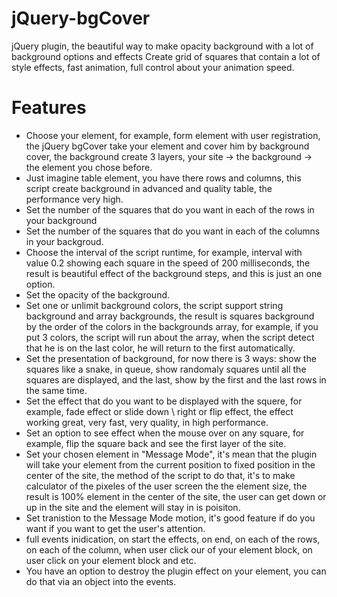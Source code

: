 # jQuery-bgCover
jQuery plugin, the beautiful way to make opacity background with a lot of background options and effects
Create grid of squares that contain a lot of style effects, fast animation, full control about your animation speed.

# Features
- Choose your element, for example, form element with user registration, the jQuery bgCover take your element and cover him by background cover, the background create 3 layers, your site -> the background -> the element you chose before.
- Just imagine table element, you have there rows and columns, this script create background in advanced and quality table, the performance very high.
- Set the number of the squares that do you want in each of the rows in your background
- Set the number of the squares that do you want in each of the columns in your backgroud.
- Choose the interval of the script runtime, for example, interval with value 0.2 showing each square in the speed of 200 milliseconds, the result is beautiful effect of the background steps, and this is just an one option.
- Set the opacity of the background.
- Set one or unlimit background colors, the script support string background and array backgrounds, the result is squares background by the order of the colors in the backgrounds array, for example, if you put 3 colors, the script will run about the array, when the script detect that he is on the last color, he will return to the first automatically.
- Set the presentation of background, for now there is 3 ways: show the squares like a snake, in queue, show randomaly squares until all the squares are displayed, and the last, show by the first and the last rows in the same time.
- Set the effect that do you want to be displayed with the squere, for example, fade effect or slide down \ right or flip effect, the effect working great, very fast, very quality, in high performance.
- Set an option to see effect when the mouse over on any square, for example, flip the square back and see the first layer of the site.
- Set your chosen element in "Message Mode", it's mean that the plugin will take your element from the current position to fixed position in the center of the site, the method of the script to do that, it's to make calculator of the pixeles of the user screen the the element size, the result is 100% element in the center of the site, the user can get down or up in the site and the element will stay in is poisiton.
- Set tranistion to the Message Mode motion, it's good feature if do you want if you want to get the user's attention.
- full events inidication, on start the effects, on end, on each of the rows, on each of the column, when user click our of your element block, on user click on your element block and etc.
- You have an option to destroy the plugin effect on your element, you can do that via an object into the events.
